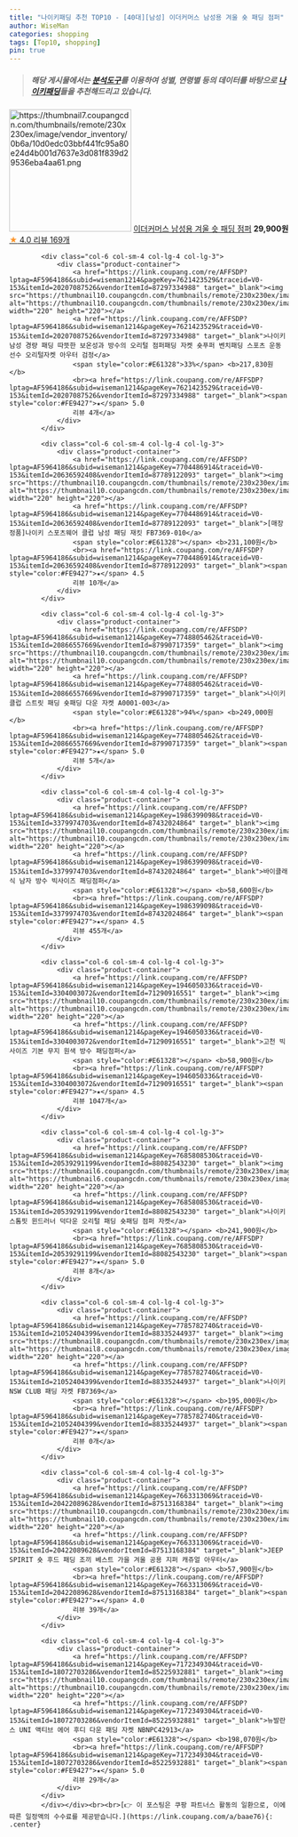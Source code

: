 ```yaml
---
title: "나이키패딩 추천 TOP10 - [40대][남성] 이더커머스 남성용 겨울 숏 패딩 점퍼"
author: WiseMan
categories: shopping
tags: [Top10, shopping]
pin: true
---
```


> ##### 해당 게시물에서는 [**분석도구**](https://itemscout.io/)를 이용하여 **성별**, **연령별** 등의 데이터를 바탕으로 [**나이키패딩**](https://link.coupang.com/a/baae76)들을 추천해드리고 있습니다.
<div class="container"><div class="row">
            <div class="col-6 col-sm-4 col-lg-4 col-lg-3">
                <div class="product-container">
                    <a href="https://link.coupang.com/re/AFFSDP?lptag=AF5964186&subid=wiseman1214&pageKey=7631187914&traceid=V0-153&itemId=20254181206&vendorItemId=87342044194" target="_blank"><img src="https://thumbnail7.coupangcdn.com/thumbnails/remote/230x230ex/image/vendor_inventory/0b6a/10d0edc03bbf441fc95a80e24d4b001d7637e3d081f839d29536eba4aa61.png" alt="https://thumbnail7.coupangcdn.com/thumbnails/remote/230x230ex/image/vendor_inventory/0b6a/10d0edc03bbf441fc95a80e24d4b001d7637e3d081f839d29536eba4aa61.png" width="220" height="220"></a>
                    <a href="https://link.coupang.com/re/AFFSDP?lptag=AF5964186&subid=wiseman1214&pageKey=7631187914&traceid=V0-153&itemId=20254181206&vendorItemId=87342044194" target="_blank">이더커머스 남성용 겨울 숏 패딩 점퍼</a>
                    <span style="color:#E61328"></span> <b>29,900원</b>
                    <br><a href="https://link.coupang.com/re/AFFSDP?lptag=AF5964186&subid=wiseman1214&pageKey=7631187914&traceid=V0-153&itemId=20254181206&vendorItemId=87342044194" target="_blank"><span style="color:#FE9427">★</span> 4.0
                    리뷰 169개</a>
                </div>
            </div>
            
            <div class="col-6 col-sm-4 col-lg-4 col-lg-3">
                <div class="product-container">
                    <a href="https://link.coupang.com/re/AFFSDP?lptag=AF5964186&subid=wiseman1214&pageKey=7621423529&traceid=V0-153&itemId=20207087526&vendorItemId=87297334988" target="_blank"><img src="https://thumbnail10.coupangcdn.com/thumbnails/remote/230x230ex/image/vendor_inventory/0315/0b7bba2adee0650750b7ef59f0a4a7aab4459f44f3ba25d51b9d2e014ab3.jpg" alt="https://thumbnail10.coupangcdn.com/thumbnails/remote/230x230ex/image/vendor_inventory/0315/0b7bba2adee0650750b7ef59f0a4a7aab4459f44f3ba25d51b9d2e014ab3.jpg" width="220" height="220"></a>
                    <a href="https://link.coupang.com/re/AFFSDP?lptag=AF5964186&subid=wiseman1214&pageKey=7621423529&traceid=V0-153&itemId=20207087526&vendorItemId=87297334988" target="_blank">나이키 남성 경량 패딩 따뜻한 보온성과 방수의 오리털 점퍼패딩 자켓 숏푸퍼 벤치패딩 스포츠 운동 선수 오리털자켓 아우터 검정</a>
                    <span style="color:#E61328">33%</span> <b>217,830원</b>
                    <br><a href="https://link.coupang.com/re/AFFSDP?lptag=AF5964186&subid=wiseman1214&pageKey=7621423529&traceid=V0-153&itemId=20207087526&vendorItemId=87297334988" target="_blank"><span style="color:#FE9427">★</span> 5.0
                    리뷰 4개</a>
                </div>
            </div>
            
            <div class="col-6 col-sm-4 col-lg-4 col-lg-3">
                <div class="product-container">
                    <a href="https://link.coupang.com/re/AFFSDP?lptag=AF5964186&subid=wiseman1214&pageKey=7704486914&traceid=V0-153&itemId=20636592408&vendorItemId=87789122093" target="_blank"><img src="https://thumbnail10.coupangcdn.com/thumbnails/remote/230x230ex/image/vendor_inventory/8f27/5603183bff1a4aa957dea6214df42b485782b2225048682c9c631eba7f7a.png" alt="https://thumbnail10.coupangcdn.com/thumbnails/remote/230x230ex/image/vendor_inventory/8f27/5603183bff1a4aa957dea6214df42b485782b2225048682c9c631eba7f7a.png" width="220" height="220"></a>
                    <a href="https://link.coupang.com/re/AFFSDP?lptag=AF5964186&subid=wiseman1214&pageKey=7704486914&traceid=V0-153&itemId=20636592408&vendorItemId=87789122093" target="_blank">[매장정품]나이키 스포츠웨어 클럽 남성 패딩 재킷 FB7369-010</a>
                    <span style="color:#E61328"></span> <b>231,100원</b>
                    <br><a href="https://link.coupang.com/re/AFFSDP?lptag=AF5964186&subid=wiseman1214&pageKey=7704486914&traceid=V0-153&itemId=20636592408&vendorItemId=87789122093" target="_blank"><span style="color:#FE9427">★</span> 4.5
                    리뷰 10개</a>
                </div>
            </div>
            
            <div class="col-6 col-sm-4 col-lg-4 col-lg-3">
                <div class="product-container">
                    <a href="https://link.coupang.com/re/AFFSDP?lptag=AF5964186&subid=wiseman1214&pageKey=7748805462&traceid=V0-153&itemId=20866557669&vendorItemId=87990717359" target="_blank"><img src="https://thumbnail10.coupangcdn.com/thumbnails/remote/230x230ex/image/vendor_inventory/7b96/5e03053ef69f45a9ec93ba2feb4afa503987e0ff591a06f76105e5b17798.jpg" alt="https://thumbnail10.coupangcdn.com/thumbnails/remote/230x230ex/image/vendor_inventory/7b96/5e03053ef69f45a9ec93ba2feb4afa503987e0ff591a06f76105e5b17798.jpg" width="220" height="220"></a>
                    <a href="https://link.coupang.com/re/AFFSDP?lptag=AF5964186&subid=wiseman1214&pageKey=7748805462&traceid=V0-153&itemId=20866557669&vendorItemId=87990717359" target="_blank">나이키 클럽 스트릿 패딩 숏패딩 다운 자켓 A0001-003</a>
                    <span style="color:#E61328">94%</span> <b>249,000원</b>
                    <br><a href="https://link.coupang.com/re/AFFSDP?lptag=AF5964186&subid=wiseman1214&pageKey=7748805462&traceid=V0-153&itemId=20866557669&vendorItemId=87990717359" target="_blank"><span style="color:#FE9427">★</span> 5.0
                    리뷰 5개</a>
                </div>
            </div>
            
            <div class="col-6 col-sm-4 col-lg-4 col-lg-3">
                <div class="product-container">
                    <a href="https://link.coupang.com/re/AFFSDP?lptag=AF5964186&subid=wiseman1214&pageKey=1986399098&traceid=V0-153&itemId=3379974703&vendorItemId=87432024864" target="_blank"><img src="https://thumbnail10.coupangcdn.com/thumbnails/remote/230x230ex/image/vendor_inventory/0ccb/1278ebc8a08c5c3ec5b66a7359e0cc1025c77a58e70a8b8a8541448ee1bd.jpg" alt="https://thumbnail10.coupangcdn.com/thumbnails/remote/230x230ex/image/vendor_inventory/0ccb/1278ebc8a08c5c3ec5b66a7359e0cc1025c77a58e70a8b8a8541448ee1bd.jpg" width="220" height="220"></a>
                    <a href="https://link.coupang.com/re/AFFSDP?lptag=AF5964186&subid=wiseman1214&pageKey=1986399098&traceid=V0-153&itemId=3379974703&vendorItemId=87432024864" target="_blank">바이클래식 남자 방수 빅사이즈 패딩점퍼</a>
                    <span style="color:#E61328"></span> <b>58,600원</b>
                    <br><a href="https://link.coupang.com/re/AFFSDP?lptag=AF5964186&subid=wiseman1214&pageKey=1986399098&traceid=V0-153&itemId=3379974703&vendorItemId=87432024864" target="_blank"><span style="color:#FE9427">★</span> 4.5
                    리뷰 455개</a>
                </div>
            </div>
            
            <div class="col-6 col-sm-4 col-lg-4 col-lg-3">
                <div class="product-container">
                    <a href="https://link.coupang.com/re/AFFSDP?lptag=AF5964186&subid=wiseman1214&pageKey=1946050336&traceid=V0-153&itemId=3304003072&vendorItemId=71290916551" target="_blank"><img src="https://thumbnail10.coupangcdn.com/thumbnails/remote/230x230ex/image/vendor_inventory/0ab0/d654948af5a9746490c52ecb572ceb8da2c26dafce6bed79491451011d62.JPG" alt="https://thumbnail10.coupangcdn.com/thumbnails/remote/230x230ex/image/vendor_inventory/0ab0/d654948af5a9746490c52ecb572ceb8da2c26dafce6bed79491451011d62.JPG" width="220" height="220"></a>
                    <a href="https://link.coupang.com/re/AFFSDP?lptag=AF5964186&subid=wiseman1214&pageKey=1946050336&traceid=V0-153&itemId=3304003072&vendorItemId=71290916551" target="_blank">고천 빅사이즈 기본 무지 원색 방수 패딩점퍼</a>
                    <span style="color:#E61328"></span> <b>58,900원</b>
                    <br><a href="https://link.coupang.com/re/AFFSDP?lptag=AF5964186&subid=wiseman1214&pageKey=1946050336&traceid=V0-153&itemId=3304003072&vendorItemId=71290916551" target="_blank"><span style="color:#FE9427">★</span> 4.5
                    리뷰 1047개</a>
                </div>
            </div>
            
            <div class="col-6 col-sm-4 col-lg-4 col-lg-3">
                <div class="product-container">
                    <a href="https://link.coupang.com/re/AFFSDP?lptag=AF5964186&subid=wiseman1214&pageKey=7685808530&traceid=V0-153&itemId=20539291199&vendorItemId=88082543230" target="_blank"><img src="https://thumbnail6.coupangcdn.com/thumbnails/remote/230x230ex/image/vendor_inventory/9c66/7d80f08e29149d8bb40f0d3db26c00005e2c893b6cad6692dc5b9b078f82.jpg" alt="https://thumbnail6.coupangcdn.com/thumbnails/remote/230x230ex/image/vendor_inventory/9c66/7d80f08e29149d8bb40f0d3db26c00005e2c893b6cad6692dc5b9b078f82.jpg" width="220" height="220"></a>
                    <a href="https://link.coupang.com/re/AFFSDP?lptag=AF5964186&subid=wiseman1214&pageKey=7685808530&traceid=V0-153&itemId=20539291199&vendorItemId=88082543230" target="_blank">나이키 스톰핏 윈드러너 덕다운 오리털 패딩 숏패딩 점퍼 자켓</a>
                    <span style="color:#E61328"></span> <b>241,900원</b>
                    <br><a href="https://link.coupang.com/re/AFFSDP?lptag=AF5964186&subid=wiseman1214&pageKey=7685808530&traceid=V0-153&itemId=20539291199&vendorItemId=88082543230" target="_blank"><span style="color:#FE9427">★</span> 5.0
                    리뷰 8개</a>
                </div>
            </div>
            
            <div class="col-6 col-sm-4 col-lg-4 col-lg-3">
                <div class="product-container">
                    <a href="https://link.coupang.com/re/AFFSDP?lptag=AF5964186&subid=wiseman1214&pageKey=7785782740&traceid=V0-153&itemId=21052404399&vendorItemId=88335244937" target="_blank"><img src="https://thumbnail8.coupangcdn.com/thumbnails/remote/230x230ex/image/vendor_inventory/fef3/cf86894c19b8ffcd75e1199b65faab8b56d935c7541748e710e26ce89fff.jpg" alt="https://thumbnail8.coupangcdn.com/thumbnails/remote/230x230ex/image/vendor_inventory/fef3/cf86894c19b8ffcd75e1199b65faab8b56d935c7541748e710e26ce89fff.jpg" width="220" height="220"></a>
                    <a href="https://link.coupang.com/re/AFFSDP?lptag=AF5964186&subid=wiseman1214&pageKey=7785782740&traceid=V0-153&itemId=21052404399&vendorItemId=88335244937" target="_blank">나이키 NSW CLUB 패딩 자켓 FB7369</a>
                    <span style="color:#E61328"></span> <b>195,000원</b>
                    <br><a href="https://link.coupang.com/re/AFFSDP?lptag=AF5964186&subid=wiseman1214&pageKey=7785782740&traceid=V0-153&itemId=21052404399&vendorItemId=88335244937" target="_blank"><span style="color:#FE9427">★</span> 
                    리뷰 0개</a>
                </div>
            </div>
            
            <div class="col-6 col-sm-4 col-lg-4 col-lg-3">
                <div class="product-container">
                    <a href="https://link.coupang.com/re/AFFSDP?lptag=AF5964186&subid=wiseman1214&pageKey=7663313069&traceid=V0-153&itemId=20422089628&vendorItemId=87513168384" target="_blank"><img src="https://thumbnail10.coupangcdn.com/thumbnails/remote/230x230ex/image/vendor_inventory/80c0/42f05481eb9d22bae514039d610c11cbdfb92aa3e1181fdea0c3c70f634b.jpg" alt="https://thumbnail10.coupangcdn.com/thumbnails/remote/230x230ex/image/vendor_inventory/80c0/42f05481eb9d22bae514039d610c11cbdfb92aa3e1181fdea0c3c70f634b.jpg" width="220" height="220"></a>
                    <a href="https://link.coupang.com/re/AFFSDP?lptag=AF5964186&subid=wiseman1214&pageKey=7663313069&traceid=V0-153&itemId=20422089628&vendorItemId=87513168384" target="_blank">JEEP SPIRIT 숏 후드 패딩 조끼 베스트 가을 겨울 공용 지퍼 캐쥬얼 아우터</a>
                    <span style="color:#E61328"></span> <b>57,900원</b>
                    <br><a href="https://link.coupang.com/re/AFFSDP?lptag=AF5964186&subid=wiseman1214&pageKey=7663313069&traceid=V0-153&itemId=20422089628&vendorItemId=87513168384" target="_blank"><span style="color:#FE9427">★</span> 4.0
                    리뷰 39개</a>
                </div>
            </div>
            
            <div class="col-6 col-sm-4 col-lg-4 col-lg-3">
                <div class="product-container">
                    <a href="https://link.coupang.com/re/AFFSDP?lptag=AF5964186&subid=wiseman1214&pageKey=7172349304&traceid=V0-153&itemId=18072703286&vendorItemId=85225932881" target="_blank"><img src="https://thumbnail10.coupangcdn.com/thumbnails/remote/230x230ex/image/rs_quotation_api/g4qrjcbu/b5126c0a88fd4f3898af4ba3dbe45dba.jpg" alt="https://thumbnail10.coupangcdn.com/thumbnails/remote/230x230ex/image/rs_quotation_api/g4qrjcbu/b5126c0a88fd4f3898af4ba3dbe45dba.jpg" width="220" height="220"></a>
                    <a href="https://link.coupang.com/re/AFFSDP?lptag=AF5964186&subid=wiseman1214&pageKey=7172349304&traceid=V0-153&itemId=18072703286&vendorItemId=85225932881" target="_blank">뉴발란스 UNI 액티브 에어 후디 다운 패딩 자켓 NBNPC42913</a>
                    <span style="color:#E61328"></span> <b>198,070원</b>
                    <br><a href="https://link.coupang.com/re/AFFSDP?lptag=AF5964186&subid=wiseman1214&pageKey=7172349304&traceid=V0-153&itemId=18072703286&vendorItemId=85225932881" target="_blank"><span style="color:#FE9427">★</span> 5.0
                    리뷰 29개</a>
                </div>
            </div>
            </div></div><br><br>[👉 이 포스팅은 쿠팡 파트너스 활동의 일환으로, 이에 따른 일정액의 수수료를 제공받습니다.](https://link.coupang.com/a/baae76){: .center}